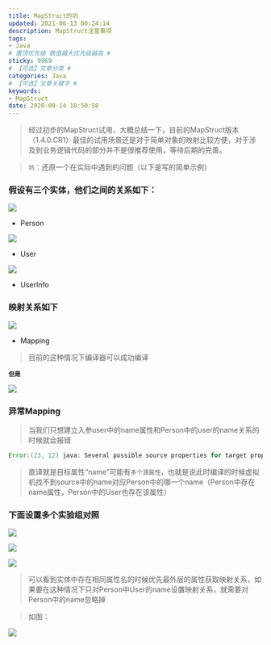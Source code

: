```yaml
---
title: MapStruct的坑
updated: 2021-06-13 00:24:14
description: MapStruct注意事项
tags:
- Java
# 置顶优先级 数值越大优先级越高 #
sticky: 9969
# 【可选】文章分类 #
categories: Java
# 【可选】文章关键字 #
keywords:
- MapStruct
date: 2020-09-14 18:50:58
---
```

> 经过初步的MapStruct试用，大概总结一下，目前的MapStruct版本（1.4.0.CR1）最佳的试用场景还是对于简单对象的映射比较方便，对于涉及到业务逻辑代码的部分并不是很推荐使用，等待后期的完善。


> `坑`：还原一个在实际中遇到的问题（以下是写的简单示例）

### 假设有三个实体，他们之间的关系如下：

![](https://www.zby123.club/wp-content/uploads/2020/09/person.png)

- Person

![](https://www.zby123.club/wp-content/uploads/2020/09/user.png)

- User

![](https://www.zby123.club/wp-content/uploads/2020/09/userinfo.png)

- UserInfo

### 映射关系如下

![](https://www.zby123.club/wp-content/uploads/2020/09/mapping-1024x654.png)
- Mapping

> 目前的这种情况下编译器可以成功编译

__`但是`__

![](https://www.zby123.club/wp-content/uploads/2020/09/mapping-error-1024x619.png)

### 异常Mapping

> 当我们只想建立入参user中的name属性和Person中的user的name关系的时候就会报错

```java
Error:(23, 12) java: Several possible source properties for target property "name".
```

> 直译就是目标属性“name”可能有`多个源属性`，也就是说此时编译的时候虚拟机找不到source中的name对应Person中的哪一个name（Person中存在name属性，Person中的User也存在该属性）

### 下面设置多个实验组对照

![](https://www.zby123.club/wp-content/uploads/2020/09/X4BAO671_ZPNCEUWT8G-1024x619.png)

![](https://www.zby123.club/wp-content/uploads/2020/09/QXMN0OJFBJ26AMIY149-1024x562.png)

![](https://www.zby123.club/wp-content/uploads/2020/09/PNQ8ZW5F@J0ZBYL735C-1024x562.png)

> 可以看到实体中存在相同属性名的时候优先最外层的属性获取映射关系，如果要在这种情况下只对Person中User的name设置映射关系，就需要对Person中的name忽略掉

> 如图：

![](https://www.zby123.club/wp-content/uploads/2020/09/QDJBWVO3RILHK81RJP-1024x562.png)
